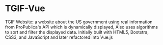 # TGIF-Vue
TGIF Website: a website about the US government using real information from ProPublica's API which is dynamically displayed, Also uses algorithms to sort and filter the displayed data. Initially built with HTML5, Bootstra, CSS3, and JavaScript and later refactored into Vue.js
